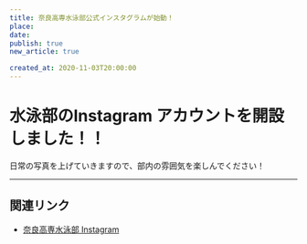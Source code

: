 ```yaml
---
title: 奈良高専水泳部公式インスタグラムが始動！
place: 
date: 
publish: true
new_article: true

created_at: 2020-11-03T20:00:00
---
```


#  水泳部のInstagram アカウントを開設しました！！

日常の写真を上げていきますので、部内の雰囲気を楽しんでください！

---

## 関連リンク

- [奈良高専水泳部 Instagram](https://www.instagram.com/nitnc_swimming/)
